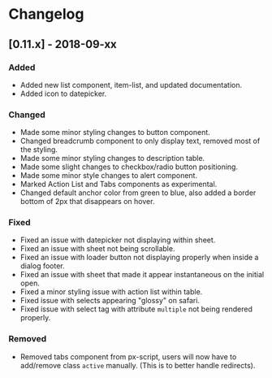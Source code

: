 # Changelog

## [0.11.x] - 2018-09-xx

### Added

- Added new list component, item-list, and updated documentation.
- Added icon to datepicker.

### Changed

- Made some minor styling changes to button component.
- Changed breadcrumb component to only display text, removed most of the styling.
- Made some minor styling changes to description table.
- Made some slight changes to checkbox/radio button positioning.
- Made some minor style changes to alert component.
- Marked Action List and Tabs components as experimental.
- Changed default anchor color from green to blue, also added a border bottom of 2px that disappears on hover.

### Fixed

- Fixed an issue with datepicker not displaying within sheet.
- Fixed an issue with sheet not being scrollable.
- Fixed an issue with loader button not displaying properly when inside a dialog footer.
- Fixed an issue with sheet that made it appear instantaneous on the initial open.
- Fixed a minor styling issue with action list within table.
- Fixed issue with selects appearing "glossy" on safari.
- Fixed issue with select tag with attribute `multiple` not being rendered properly.

### Removed

- Removed tabs component from px-script, users will now have to add/remove class `active` manually. (This is to better handle redirects).
